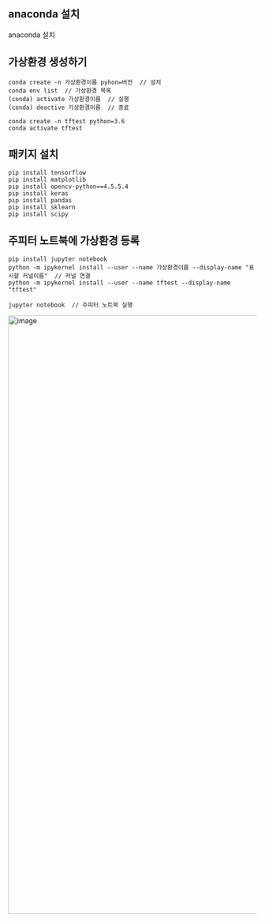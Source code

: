 ## anaconda 설치
anaconda 설치

## 가상환경 생성하기
```
conda create -n 가상환경이름 pyhon=버전  // 설치
conda env list  // 가상환경 목록
(conda) activate 가상환경이름  // 실행
(conda) deactive 가상환경이름  // 종료 

conda create -n tftest python=3.6
conda activate tftest
```

## 패키지 설치
```
pip install tensorflow
pip install matplotlib
pip install opencv-python==4.5.5.4
pip install keras
pip install pandas
pip install sklearn
pip install scipy
```

## 주피터 노트북에 가상환경 등록
```
pip install jupyter notebook
python -m ipykernel install --user --name 가상환경이름 --display-name "표시할 커널이름"  // 커널 연결
python -m ipykernel install --user --name tftest --display-name "tftest"

jupyter notebook  // 주피터 노트북 실행
```
<img width="1212" alt="image" src="https://user-images.githubusercontent.com/89503136/212532283-56ed5339-18ca-4e3d-8378-d75a992d6812.png">

